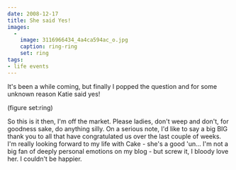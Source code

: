 ```yaml
---
date: 2008-12-17
title: She said Yes!
images:
  - 
    image: 3116966434_4a4ca594ac_o.jpg
    caption: ring-ring
    set: ring
tags:
- life events
---
```

It's been a while coming, but finally I popped the question and for some unknown reason Katie said yes!


(figure set:ring)

So this is it then, I'm off the market. Please ladies, don't weep and don't, for goodness sake, do anything silly. On a serious note, I'd like to say a big BIG thank you to all that have congratulated us over the last couple of weeks. I'm really looking forward to my life with Cake - she's a good 'un... I'm not a big fan of deeply personal emotions on my blog - but screw it, I bloody love her. I couldn't be happier.